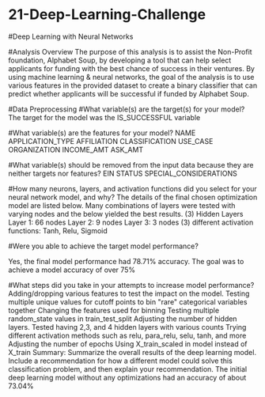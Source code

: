 # 21-Deep-Learning-Challenge
#Deep Learning with Neural Networks

#Analysis Overview
The purpose of this analysis is to assist the Non-Profit foundation, Alphabet Soup, by developing a tool that can help select applicants for funding with the best chance of success in their ventures. By using machine learning & neural networks, the goal of the analysis is to use various features in the provided dataset to create a binary classifier that can predict whether applicants will be successful if funded by Alphabet Soup.

#Data Preprocessing
#What variable(s) are the target(s) for your model?
The target for the model was the IS_SUCCESSFUL variable

#What variable(s) are the features for your model?
NAME
APPLICATION_TYPE
AFFILIATION
CLASSIFICATION
USE_CASE
ORGANIZATION
INCOME_AMT
ASK_AMT

#What variable(s) should be removed from the input data because they are neither targets nor features?
EIN
STATUS
SPECIAL_CONSIDERATIONS


#How many neurons, layers, and activation functions did you select for your neural network model, and why?
The details of the final chosen optimization model are listed below. Many combinations of layers were tested with varying nodes and the below yielded the best results.
(3) Hidden Layers
Layer 1: 66 nodes
Layer 2: 9 nodes
Layer 3: 3 nodes
(3) different activation functions: Tanh, Relu, Sigmoid

#Were you able to achieve the target model performance?

Yes, the final model performance had 78.71% accuracy. 
The goal was to achieve a model accuracy of over 75%

#What steps did you take in your attempts to increase model performance?
Adding/dropping various features to test the impact on the model.
Testing multiple unique values for cutoff points to bin "rare" categorical variables together
Changing the features used for binning
Testing multiple random_state values in train_test_split
Adjusting the number of hidden layers. Tested having 2,3, and 4 hidden layers with various counts
Trying different activation methods such as relu, para_relu, selu, tanh, and more
Adjusting the number of epochs
Using X_train_scaled in model instead of X_train Summary: Summarize the overall results of the deep learning model. Include a recommendation for how a different model could solve this classification problem, and then explain your recommendation.
The initial deep learning model without any optimizations had an accuracy of about 73.04%


